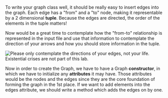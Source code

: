 <!--title={Initializing the Graph: Adding the Edges}-->

<!--badges={Python:7,Algorithms:15}-->

<!--concepts={directedGraphs, introToGraphs, useOfGraphs}-->

To write your graph class well, it should be really easy to insert edges into the graph. Each edge has a "from" and a "to" node, making it representable by a 2 dimensional **tuple**. Because the edges are directed, the order of the elements in the tuple matters!

Now would be a great time to contemplate how the "from-to" relationship is represented in the input file and use that information to contemplate the direction of your arrows and how you should store information in the tuple.

![Please only contemplate the directions of your edges, not your life. Existential crises are not part of this lab.](https://images.pexels.com/photos/38640/directory-traffic-note-shield-38640.jpeg?auto=compress&cs=tinysrgb&dpr=2&h=750&w=1260)

Now in order to create the Graph, we have to have a Graph **constructor**, in which we have to initialize any **attributes** it may have. Those attributes would be the nodes and the edges since they are the core foundation of forming the graph in the 1st place. If we want to add elements into the edges attribute, we should write a method which adds the edges on by one.
